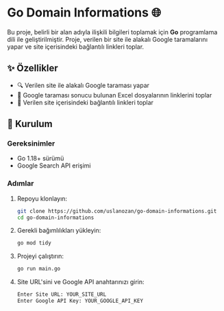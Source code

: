 # **Go Domain Informations** 🌐

Bu proje, belirli bir alan adıyla ilişkili bilgileri toplamak için **Go** programlama dili ile geliştirilmiştir. Proje, verilen bir site ile alakalı Google taramalarını yapar ve site içerisindeki bağlantılı linkleri toplar.

## ✨ Özellikler

- 🔍 Verilen site ile alakalı Google taraması yapar
- 📂 Google taraması sonucu bulunan Excel dosyalarının linklerini toplar
- 🔗 Verilen site içerisindeki bağlantılı linkleri toplar

## 🚀 Kurulum

### Gereksinimler

- Go 1.18+ sürümü
- Google Search API erişimi

### Adımlar

1. Repoyu klonlayın:
   ```bash
   git clone https://github.com/uslanozan/go-domain-informations.git
   cd go-domain-informations

2. Gerekli bağımlılıkları yükleyin:
   ```bash
   go mod tidy

3. Projeyi çalıştırın:
   ```bash
   go run main.go

4. Site URL'sini ve Google API anahtarınızı girin:
   ```bash
   Enter Site URL: YOUR_SITE_URL
   Enter Google API Key: YOUR_GOOGLE_API_KEY
